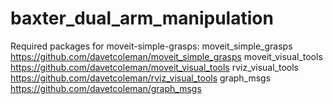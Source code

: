 # baxter_dual_arm_manipulation


Required packages for moveit-simple-grasps:
moveit_simple_grasps
	https://github.com/davetcoleman/moveit_simple_grasps
moveit_visual_tools
	https://github.com/davetcoleman/moveit_visual_tools
rviz_visual_tools
	https://github.com/davetcoleman/rviz_visual_tools
graph_msgs
	https://github.com/davetcoleman/graph_msgs
